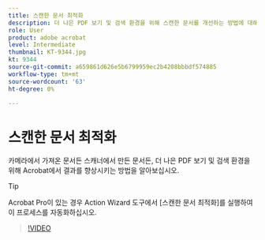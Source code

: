 ```yaml
---
title: 스캔한 문서 최적화
description: 더 나은 PDF 보기 및 검색 환경을 위해 스캔한 문서를 개선하는 방법에 대해 알아봅니다
role: User
product: adobe acrobat
level: Intermediate
thumbnail: KT-9344.jpg
kt: 9344
source-git-commit: a659861d626e5b6799959ec2b4208bbbdf574885
workflow-type: tm+mt
source-wordcount: '63'
ht-degree: 0%

---
```


# 스캔한 문서 최적화

카메라에서 가져온 문서든 스캐너에서 만든 문서든, 더 나은 PDF 보기 및 검색 환경을 위해 Acrobat에서 결과를 향상시키는 방법을 알아보십시오.

>[!TIP]
>
>Acrobat Pro이 있는 경우 Action Wizard 도구에서 [스캔한 문서 최적화]를 실행하여 이 프로세스를 자동화하십시오.

>[!VIDEO](https://video.tv.adobe.com/v/340823?hidetitle=true)
